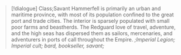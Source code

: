 >[!dialogue] Class;Savant
>Hammerfell is primarily an urban and maritime province, with most of its population confined to the great port and trade cities. The interior is sparsely populated with small poor farms and beastherds. The Redguard love of travel, adventure, and the high seas has dispersed them as sailors, mercenaries, and adventurers in ports of call throughout the Empire.
>*;Imperial Legion; Imperial cult; bard, bookseller, savant;*